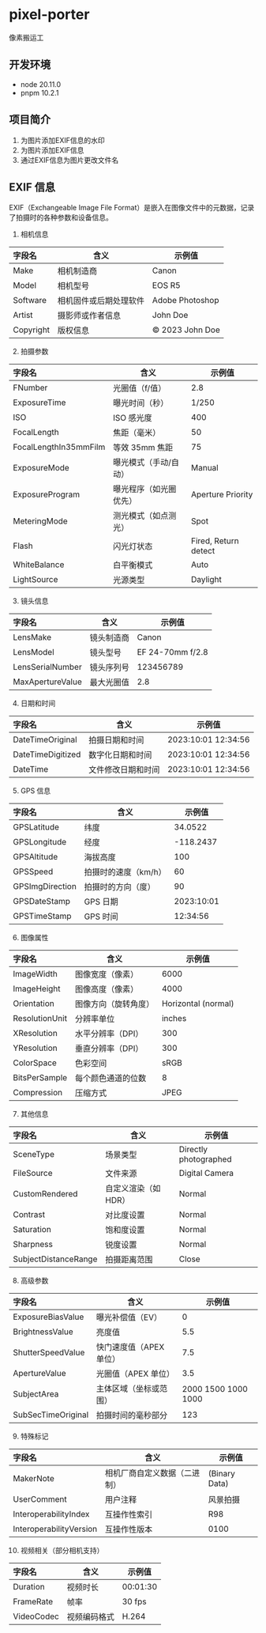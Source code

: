 # pixel-porter

像素搬运工

## 开发环境

- node 20.11.0
- pnpm 10.2.1

## 项目简介

1. 为图片添加EXIF信息的水印
2. 为图片添加EXIF信息
3. 通过EXIF信息为图片更改文件名

## EXIF 信息

EXIF（Exchangeable Image File Format）是嵌入在图像文件中的元数据，记录了拍摄时的各种参数和设备信息。

1. 相机信息

| 字段名    | 含义                   | 示例值          |
| :-------- | ---------------------- | --------------- |
| Make      | 相机制造商             | Canon           |
| Model     | 相机型号               | EOS R5          |
| Software  | 相机固件或后期处理软件 | Adobe Photoshop |
| Artist    | 摄影师或作者信息       | John Doe        |
| Copyright | 版权信息               | © 2023 John Doe |

2. 拍摄参数

| 字段名                | 含义                   | 示例值               |
| :-------------------- | ---------------------- | -------------------- |
| FNumber               | 光圈值（f/值）         | 2.8                  |
| ExposureTime          | 曝光时间（秒）         | 1/250                |
| ISO                   | ISO 感光度             | 400                  |
| FocalLength           | 焦距（毫米）           | 50                   |
| FocalLengthIn35mmFilm | 等效 35mm 焦距         | 75                   |
| ExposureMode          | 曝光模式（手动/自动）  | Manual               |
| ExposureProgram       | 曝光程序（如光圈优先） | Aperture Priority    |
| MeteringMode          | 测光模式（如点测光）   | Spot                 |
| Flash                 | 闪光灯状态             | Fired, Return detect |
| WhiteBalance          | 白平衡模式             | Auto                 |
| LightSource           | 光源类型               | Daylight             |

3. 镜头信息

| 字段名           | 含义       | 示例值           |
| :--------------- | ---------- | ---------------- |
| LensMake         | 镜头制造商 | Canon            |
| LensModel        | 镜头型号   | EF 24-70mm f/2.8 |
| LensSerialNumber | 镜头序列号 | 123456789        |
| MaxApertureValue | 最大光圈值 | 2.8              |

4. 日期和时间

| 字段名            | 含义               | 示例值              |
| :---------------- | ------------------ | ------------------- |
| DateTimeOriginal  | 拍摄日期和时间     | 2023:10:01 12:34:56 |
| DateTimeDigitized | 数字化日期和时间   | 2023:10:01 12:34:56 |
| DateTime          | 文件修改日期和时间 | 2023:10:01 12:34:56 |

5. GPS 信息

| 字段名          | 含义                 | 示例值     |
| :-------------- | -------------------- | ---------- |
| GPSLatitude     | 纬度                 | 34.0522    |
| GPSLongitude    | 经度                 | -118.2437  |
| GPSAltitude     | 海拔高度             | 100        |
| GPSSpeed        | 拍摄时的速度（km/h） | 60         |
| GPSImgDirection | 拍摄时的方向（度）   | 90         |
| GPSDateStamp    | GPS 日期             | 2023:10:01 |
| GPSTimeStamp    | GPS 时间             | 12:34:56   |

6. 图像属性

| 字段名         | 含义                 | 示例值              |
| :------------- | -------------------- | ------------------- |
| ImageWidth     | 图像宽度（像素）     | 6000                |
| ImageHeight    | 图像高度（像素）     | 4000                |
| Orientation    | 图像方向（旋转角度） | Horizontal (normal) |
| ResolutionUnit | 分辨率单位           | inches              |
| XResolution    | 水平分辨率（DPI）    | 300                 |
| YResolution    | 垂直分辨率（DPI）    | 300                 |
| ColorSpace     | 色彩空间             | sRGB                |
| BitsPerSample  | 每个颜色通道的位数   | 8                   |
| Compression    | 压缩方式             | JPEG                |

7. 其他信息

| 字段名               | 含义                 | 示例值                |
| :------------------- | -------------------- | --------------------- |
| SceneType            | 场景类型             | Directly photographed |
| FileSource           | 文件来源             | Digital Camera        |
| CustomRendered       | 自定义渲染（如 HDR） | Normal                |
| Contrast             | 对比度设置           | Normal                |
| Saturation           | 饱和度设置           | Normal                |
| Sharpness            | 锐度设置             | Normal                |
| SubjectDistanceRange | 拍摄距离范围         | Close                 |

8. 高级参数

| 字段名             | 含义                    | 示例值              |
| :----------------- | ----------------------- | ------------------- |
| ExposureBiasValue  | 曝光补偿值（EV）        | 0                   |
| BrightnessValue    | 亮度值                  | 5.5                 |
| ShutterSpeedValue  | 快门速度值（APEX 单位） | 7.5                 |
| ApertureValue      | 光圈值（APEX 单位）     | 3.5                 |
| SubjectArea        | 主体区域（坐标或范围）  | 2000 1500 1000 1000 |
| SubSecTimeOriginal | 拍摄时间的毫秒部分      | 123                 |

9. 特殊标记

| 字段名                  | 含义                         | 示例值        |
| :---------------------- | ---------------------------- | ------------- |
| MakerNote               | 相机厂商自定义数据（二进制） | (Binary Data) |
| UserComment             | 用户注释                     | 风景拍摄      |
| InteroperabilityIndex   | 互操作性索引                 | R98           |
| InteroperabilityVersion | 互操作性版本                 | 0100          |

10. 视频相关（部分相机支持）

| 字段名     | 含义         | 示例值   |
| :--------- | ------------ | -------- |
| Duration   | 视频时长     | 00:01:30 |
| FrameRate  | 帧率         | 30 fps   |
| VideoCodec | 视频编码格式 | H.264    |
